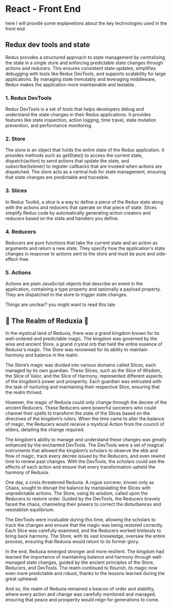 # React - Front End 

here I will provide some explanetions about the key technologies used in the front end

## Redux dev tools and state

Redux provides a structured approach to state management by centralizing the state in a single store and enforcing predictable state changes through actions and reducers. This ensures consistent state updates, simplifies debugging with tools like Redux DevTools, and supports scalability for large applications. By managing state immutably and leveraging middleware, Redux makes the application more maintainable and testable.

### 1. Redux DevTools
Redux DevTools is a set of tools that helps developers debug and understand the state changes in their Redux applications. It provides features like state inspection, action logging, time travel, state mutation prevention, and performance monitoring.

### 2. Store
The store is an object that holds the entire state of the Redux application. It provides methods such as getState() to access the current state, dispatch(action) to send actions that update the state, and subscribe(listener) to register callbacks that are invoked when actions are dispatched. The store acts as a central hub for state management, ensuring that state changes are predictable and traceable. 

### 3. Slices
In Redux Toolkit, a slice is a way to define a piece of the Redux state along with the actions and reducers that operate on that piece of state. Slices simplify Redux code by automatically generating action creators and reducers based on the state and handlers you define.

### 4. Reducers
Reducers are pure functions that take the current state and an action as arguments and return a new state. They specify how the application's state changes in response to actions sent to the store and must be pure and side-effect-free.

### 5. Actions
Actions are plain JavaScript objects that describe an event in the application, containing a type property and optionally a payload property. They are dispatched to the store to trigger state changes.

Things are unclear? you might want to read this tale

## 🧙 The Realm of Reduxia 🧙
In the mystical land of Reduxia, there was a grand kingdom known for its well-ordered and predictable magic. The kingdom was governed by the wise and ancient Store, a grand crystal orb that held the entire essence of Reduxia's magic. The Store was renowned for its ability to maintain harmony and balance in the realm.

The Store’s magic was divided into various domains called Slices, each managed by its own guardian. These Slices, such as the Slice of Wisdom, the Slice of Valor, and the Slice of Harmony, represented different aspects of the kingdom’s power and prosperity. Each guardian was entrusted with the task of nurturing and maintaining their respective Slice, ensuring that the realm thrived.

However, the magic of Reduxia could only change through the decree of the ancient Reducers. These Reducers were powerful sorcerers who could channel their spells to transform the state of the Slices based on the directives of the kingdom’s rulers. When the time came to alter the balance of magic, the Reducers would receive a mystical Action from the council of elders, detailing the change required.

The kingdom’s ability to manage and understand these changes was greatly enhanced by the enchanted DevTools. The DevTools were a set of magical instruments that allowed the kingdom’s scholars to observe the ebb and flow of magic, track every decree issued by the Reducers, and even rewind time to review past changes. With the DevTools, the scholars could see the effects of each action and ensure that every transformation upheld the harmony of Reduxia.

One day, a crisis threatened Reduxia. A rogue sorcerer, known only as Chaos, sought to disrupt the balance by manipulating the Slices with unpredictable actions. The Store, using its wisdom, called upon the Reducers to restore order. Guided by the DevTools, the Reducers bravely faced the chaos, channeling their powers to correct the disturbances and reestablish equilibrium.

The DevTools were invaluable during this time, allowing the scholars to track the changes and ensure that the magic was being restored correctly. Each Slice was carefully examined, and the Reducers worked tirelessly to bring back harmony. The Store, with its vast knowledge, oversaw the entire process, ensuring that Reduxia would return to its former glory.

In the end, Reduxia emerged stronger and more resilient. The kingdom had learned the importance of maintaining balance and harmony through well-managed state changes, guided by the ancient principles of the Store, Reducers, and DevTools. The realm continued to flourish, its magic now even more predictable and robust, thanks to the lessons learned during the great upheaval.

And so, the realm of Reduxia remained a beacon of order and stability, where every action and change was carefully monitored and managed, ensuring that peace and prosperity would reign for generations to come.
